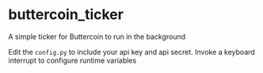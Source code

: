 buttercoin_ticker
=================

A simple ticker for Buttercoin to run in the background

Edit the `config.py` to include your api key and api secret. Invoke a keyboard interrupt to configure runtime variables
